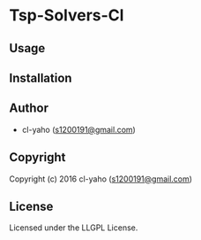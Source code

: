 # Tsp-Solvers-Cl

## Usage

## Installation

## Author

* cl-yaho (s1200191@gmail.com)

## Copyright

Copyright (c) 2016 cl-yaho (s1200191@gmail.com)

## License

Licensed under the LLGPL License.
